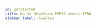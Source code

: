 ```yaml
---
id: getstarted
title: เปิด-ปิด ไฟโดยใช้บอร์ด ESP32 ผ่านระบบ IFRA
sidebar_label: เริ่มต้นใช้งาน
---
```




